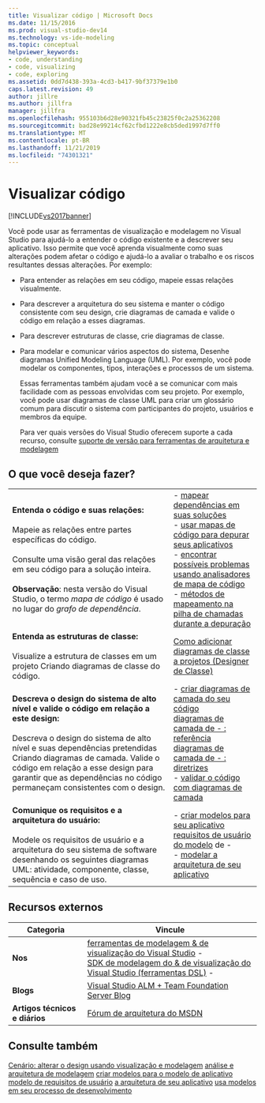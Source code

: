 ```yaml
---
title: Visualizar código | Microsoft Docs
ms.date: 11/15/2016
ms.prod: visual-studio-dev14
ms.technology: vs-ide-modeling
ms.topic: conceptual
helpviewer_keywords:
- code, understanding
- code, visualizing
- code, exploring
ms.assetid: 0dd7d438-393a-4cd3-b417-9bf37379e1b0
caps.latest.revision: 49
author: jillre
ms.author: jillfra
manager: jillfra
ms.openlocfilehash: 955103b6d28e90321fb45c23825f0c2a25362208
ms.sourcegitcommit: bad28e99214cf62cfbd1222e8cb5ded1997d7ff0
ms.translationtype: MT
ms.contentlocale: pt-BR
ms.lasthandoff: 11/21/2019
ms.locfileid: "74301321"
---
```

# <a name="visualize-code"></a>Visualizar código
[!INCLUDE[vs2017banner](../includes/vs2017banner.md)]

Você pode usar as ferramentas de visualização e modelagem no Visual Studio para ajudá-lo a entender o código existente e a descrever seu aplicativo. Isso permite que você aprenda visualmente como suas alterações podem afetar o código e ajudá-lo a avaliar o trabalho e os riscos resultantes dessas alterações. Por exemplo:

- Para entender as relações em seu código, mapeie essas relações visualmente.

- Para descrever a arquitetura do seu sistema e manter o código consistente com seu design, crie diagramas de camada e valide o código em relação a esses diagramas.

- Para descrever estruturas de classe, crie diagramas de classe.

- Para modelar e comunicar vários aspectos do sistema, Desenhe diagramas Unified Modeling Language (UML). Por exemplo, você pode modelar os componentes, tipos, interações e processos de um sistema.

  Essas ferramentas também ajudam você a se comunicar com mais facilidade com as pessoas envolvidas com seu projeto. Por exemplo, você pode usar diagramas de classe UML para criar um glossário comum para discutir o sistema com participantes do projeto, usuários e membros da equipe.

  Para ver quais versões do Visual Studio oferecem suporte a cada recurso, consulte [suporte de versão para ferramentas de arquitetura e modelagem](../modeling/what-s-new-for-design-in-visual-studio.md#VersionSupport)

## <a name="what-do-you-want-to-do"></a>O que você deseja fazer?

|||
|-|-|
|**Entenda o código e suas relações:**<br /><br /> Mapeie as relações entre partes específicas do código.<br /><br /> Consulte uma visão geral das relações em seu código para a solução inteira.<br /><br /> **Observação**: nesta versão do Visual Studio, o termo *mapa de código* é usado no lugar do *grafo de dependência*.|-   [mapear dependências em suas soluções](../modeling/map-dependencies-across-your-solutions.md)<br />-   [usar mapas de código para depurar seus aplicativos](../modeling/use-code-maps-to-debug-your-applications.md)<br />-   [encontrar possíveis problemas usando analisadores de mapa de código](../modeling/find-potential-problems-using-code-map-analyzers.md)<br />-   [métodos de mapeamento na pilha de chamadas durante a depuração](../debugger/map-methods-on-the-call-stack-while-debugging-in-visual-studio.md)|
|**Entenda as estruturas de classe:**<br /><br /> Visualize a estrutura de classes em um projeto Criando diagramas de classe do código.|[Como adicionar diagramas de classe a projetos (Designer de Classe)](../ide/how-to-add-class-diagrams-to-projects-class-designer.md)|
|**Descreva o design do sistema de alto nível e valide o código em relação a este design:**<br /><br /> Descreva o design do sistema de alto nível e suas dependências pretendidas Criando diagramas de camada. Valide o código em relação a esse design para garantir que as dependências no código permaneçam consistentes com o design.|-   [criar diagramas de camada do seu código](../modeling/create-layer-diagrams-from-your-code.md)<br />[diagramas de camada de -   : referência](../modeling/layer-diagrams-reference.md)<br />[diagramas de camada de -   : diretrizes](../modeling/layer-diagrams-guidelines.md)<br />-   [validar o código com diagramas de camada](../modeling/validate-code-with-layer-diagrams.md)|
|**Comunique os requisitos e a arquitetura do usuário:**<br /><br /> Modele os requisitos de usuário e a arquitetura do seu sistema de software desenhando os seguintes diagramas UML: atividade, componente, classe, sequência e caso de uso.|-   [criar modelos para seu aplicativo](../modeling/create-models-for-your-app.md)<br />[requisitos de usuário do modelo](../modeling/model-user-requirements.md) de -   <br />-   [modelar a arquitetura de seu aplicativo](../modeling/model-your-app-s-architecture.md)|

## <a name="external-resources"></a>Recursos externos

|**Categoria**|**Vincule**|
|------------------|---------------|
|**Nos**|[ferramentas de modelagem & de visualização do Visual Studio](https://go.microsoft.com/fwlink/?LinkId=184720) -   <br />[SDK de modelagem do & de visualização do Visual Studio (ferramentas DSL)](https://go.microsoft.com/fwlink/?LinkId=184721) -   |
|**Blogs**|[Visual Studio ALM + Team Foundation Server Blog](https://go.microsoft.com/fwlink/?LinkID=201340)|
|**Artigos técnicos e diários**|[Fórum de arquitetura do MSDN](https://go.microsoft.com/fwlink/?LinkId=201343)|

## <a name="see-also"></a>Consulte também
 [Cenário: alterar o design usando visualização e modelagem](../modeling/scenario-change-your-design-using-visualization-and-modeling.md) [análise e arquitetura de modelagem](../modeling/analyze-and-model-your-architecture.md) [criar modelos para o modelo de aplicativo](../modeling/create-models-for-your-app.md) [modelo de requisitos de usuário](../modeling/model-user-requirements.md) [a arquitetura de seu aplicativo](../modeling/model-your-app-s-architecture.md) [usa modelos em seu processo de desenvolvimento](../modeling/use-models-in-your-development-process.md)
